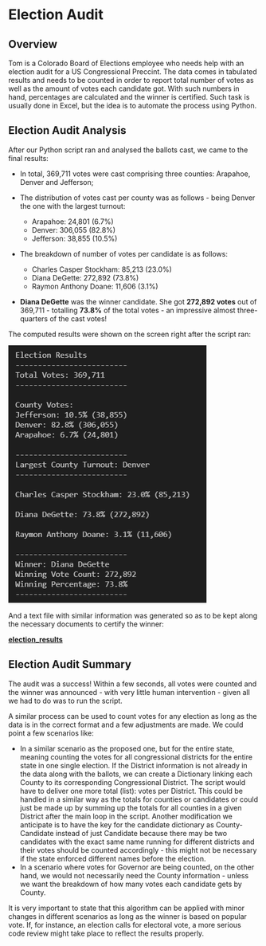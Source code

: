 # Election Audit

## Overview
Tom is a Colorado Board of Elections employee who needs help with an election audit for a US Congressional Preccint. The data comes in tabulated results and needs to be counted in order to report total number of votes as well as the amount of votes each candidate got. With such numbers in hand, percentages are calculated and the winner is certified. Such task is usually done in Excel, but the idea is to automate the process using Python. 

## Election Audit Analysis
After our Python script ran and analysed the ballots cast, we came to the final results:

* In total, 369,711 votes were cast comprising three counties: Arapahoe, Denver and Jefferson;

* The distribution of votes cast per county was as follows - being Denver the one with the largest turnout:
    * Arapahoe: 24,801 (6.7%)
    * Denver: 306,055 (82.8%)
    * Jefferson: 38,855 (10.5%)

* The breakdown of number of votes per candidate is as follows:
    * Charles Casper Stockham: 85,213 (23.0%)
    * Diana DeGette: 272,892 (73.8%)
    * Raymon Anthony Doane: 11,606 (3.1%)

* **Diana DeGette** was the winner candidate. She got **272,892 votes** out of 369,711 - totalling **73.8%** of the total votes - an impressive almost three-quarters of the cast votes!

The computed results were shown on the screen right after the script ran:

![terminal_results](/resources/terminal_results.png)

And a text file with similar information was generated so as to be kept along the necessary documents to certify the winner: 

[**election_results**](/analysis/election_results.txt)


## Election Audit Summary
The audit was a success! Within a few seconds, all votes were counted and the winner was announced - with very little human intervention - given all we had to do was to run the script.

A similar process can be used to count votes for any election as long as the data is in the correct format and a few adjustments are made. We could point a few scenarios like:
* In a similar scenario as the proposed one, but for the entire state, meaning counting the votes for all congressional districts for the entire state in one single election. If the District information is not already in the data along with the ballots, we can create a Dictionary linking each County to its corresponding Congressional District. The script would have to deliver one more total (list): votes per District. This could be handled in a similar way as the totals for counties or candidates or could just be made up by summing up the totals for all counties in a given District after the main loop in the script. Another modification we anticipate is to have the key for the candidate dictionary as County-Candidate instead of just Candidate because there may be two candidates with the exact same name running for different districts and their votes should be counted accordingly - this might not be necessary if the state enforced different names before the election.
* In a scenario where votes for Governor are being counted, on the other hand, we would not necessarily need the County information - unless we want the breakdown of how many votes each candidate gets by County.

It is very important to state that this algorithm can be applied with minor changes in different scenarios as long as the winner is based on popular vote. If, for instance, an election calls for electoral vote, a more serious code review might take place to reflect the results properly.

